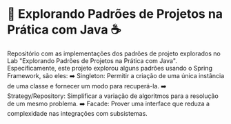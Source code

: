 # 🚀 Explorando Padrões de Projetos na Prática com Java ☕

Repositório com as implementações dos padrões de projeto explorados no Lab "Explorando Padrões de Projetos na Prática com Java". Especificamente, este projeto explorou alguns padrões usando o Spring Framework, são eles:
➡️ Singleton: Permitir a criação de uma única instância de uma classe e fornecer um modo para recuperá-la.
➡️ Strategy/Repository: Simplificar a variação de algoritmos para a resolução de um mesmo problema.
➡️ Facade: Prover uma interface que reduza a complexidade nas integrações com subsistemas.
